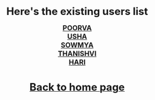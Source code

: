 <html>
<head><title>Existing</title>
<style>
body{
background-image:url("world.jpg");
background-repeat:no repeat;
}
</style>
</head>
<body align="center">
</br></br></br></br>
<p><font size="5"><strong>Here's the existing users list</font></p>
<a href="poorva.php"><font size="3">POORVA</font></a></br>
<a href="usha.php"><font size="3">USHA</font></a></br>
<a href="sowmya.php"><font size="3">SOWMYA</font></a></br>
<a href="thanishvi.php"><font size="3">THANISHVI</font></a></br>
<a href="hari.php"><font size="3">HARI</font></a></br>
</br></br>
<a href="scam.php"><font size="5">Back to home page</a>
</body>
</html>
